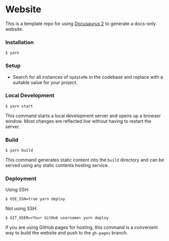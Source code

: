 # Website
This is a template repo for using [Docusaurus 2](https://docusaurus.io/) to generate a docs-only website.

### Installation

```
$ yarn
```

### Setup
* Search for all instances of `UpdateMe` in the codebase and replace with a suitable value for your project.

### Local Development

```
$ yarn start
```

This command starts a local development server and opens up a browser window. Most changes are reflected live without having to restart the server.

### Build

```
$ yarn build
```

This command generates static content into the `build` directory and can be served using any static contents hosting service.

### Deployment

Using SSH:

```
$ USE_SSH=true yarn deploy
```

Not using SSH:

```
$ GIT_USER=<Your GitHub username> yarn deploy
```

If you are using GitHub pages for hosting, this command is a convenient way to build the website and push to the `gh-pages` branch.
